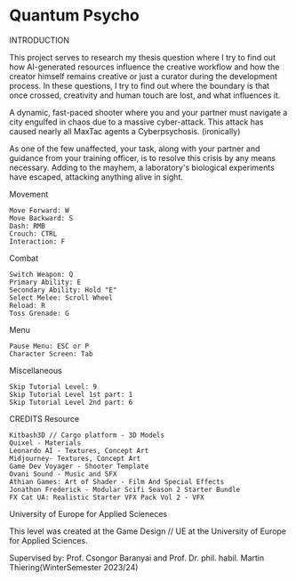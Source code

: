 # Quantum Psycho

INTRODUCTION

This project serves to research my thesis question where I try to find out how AI-generated resources influence the creative workflow and how the creator himself remains creative or just a curator during the development process. In these questions, I try to find out where the boundary is that once crossed, creativity and human touch are lost, and what influences it.

A dynamic, fast-paced shooter where you and your partner must navigate a city engulfed in chaos due to a massive cyber-attack. This attack has caused nearly all MaxTac agents a Cyberpsychosis. (ironically)  

As one of the few unaffected, your task, along with your partner and guidance from your training officer, is to resolve this crisis by any means necessary. Adding to the mayhem, a laboratory's biological experiments have escaped, attacking anything alive in sight.

Movement

    Move Forward: W
    Move Backward: S
    Dash: RMB
    Crouch: CTRL
    Interaction: F

Combat

    Switch Weapon: Q
    Primary Ability: E
    Secondary Ability: Hold "E"
    Select Melee: Scroll Wheel
    Reload: R
    Toss Grenade: G

Menu

    Pause Menu: ESC or P
    Character Screen: Tab

Miscellaneous

    Skip Tutorial Level: 9
    Skip Tutorial Level 1st part: 1
    Skip Tutorial Level 2nd part: 6

CREDITS
Resource

    Kitbash3D // Cargo platform - 3D Models
    Quixel - Materials
    Leonardo AI - Textures, Concept Art
    Midjourney- Textures, Concept Art
    Game Dev Voyager - Shooter Template
    Ovani Sound - Music and SFX
    Athian Games: Art of Shader - Film And Special Effects
    Jonathon Frederick - Modular Scifi Season 2 Starter Bundle
    FX Cat UA: Realistic Starter VFX Pack Vol 2 - VFX

University of Europe for Applied Scieneces

This level was created at the Game Design // UE at the University of Europe for Applied Sciences. 

Supervised by: Prof. Csongor Baranyai and Prof. Dr. phil. habil. Martin Thiering(WinterSemester 2023/24)
